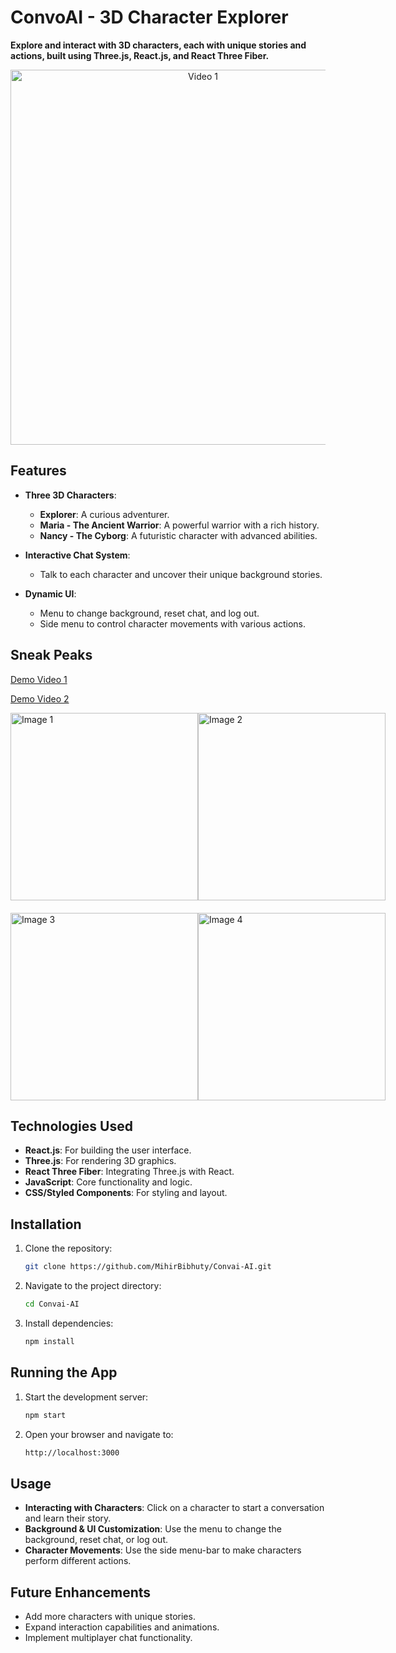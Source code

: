
# ConvoAI - 3D Character Explorer

**Explore and interact with 3D characters, each with unique stories and actions, built using Three.js, React.js, and React Three Fiber.**

<div align="center">
  <img src="https://github.com/user-attachments/assets/dc5d526d-03f6-47c4-b169-31379bddc66e" alt="Video 1" width="600" />
</div>

## Features

- **Three 3D Characters**:  
  - **Explorer**: A curious adventurer.  
  - **Maria - The Ancient Warrior**: A powerful warrior with a rich history.  
  - **Nancy - The Cyborg**: A futuristic character with advanced abilities.
  
- **Interactive Chat System**:  
  - Talk to each character and uncover their unique background stories.
  
- **Dynamic UI**:  
  - Menu to change background, reset chat, and log out.
  - Side menu to control character movements with various actions.


## Sneak Peaks

<!-- ![Login](https://github.com/user-attachments/assets/dc5d526d-03f6-47c4-b169-31379bddc66e) -->

[Demo Video 1](https://github.com/user-attachments/assets/b24478dc-3539-4c69-a585-152b73e287b5)

[Demo Video 2](https://github.com/user-attachments/assets/e614c95f-6160-4214-8c50-756e04ccd07e)


<div style="display: flex; justify-content: space-around;">
  <img src="https://github.com/user-attachments/assets/f3a102e1-ff78-4425-a5fb-d850c1726529" alt="Image 1" width="300"/>
  <img src="https://github.com/user-attachments/assets/98f23cd8-8451-4835-8a00-052b9f897f9f" alt="Image 2" width="300"/>
</div>

<div style="display: flex; justify-content: space-around; margin-top: 20px;">
  <img src="https://github.com/user-attachments/assets/043a00f1-fc14-4d59-8266-b9229847c7a7" alt="Image 3" width="300"/>
  <img src="https://github.com/user-attachments/assets/fef588f0-ec2f-471d-bc85-e42118a16d30" alt="Image 4" width="300"/>
</div>




## Technologies Used

- **React.js**: For building the user interface.
- **Three.js**: For rendering 3D graphics.
- **React Three Fiber**: Integrating Three.js with React.
- **JavaScript**: Core functionality and logic.
- **CSS/Styled Components**: For styling and layout.


## Installation

1. Clone the repository:
   ```bash
   git clone https://github.com/MihirBibhuty/Convai-AI.git
2. Navigate to the project directory:
   ```bash
   cd Convai-AI
3. Install dependencies:
   ```bash
   npm install

## Running the App

1. Start the development server:
   ```bash
   npm start
2. Open your browser and navigate to:
   ```bash
   http://localhost:3000


## Usage

- **Interacting with Characters**: Click on a character to start a conversation and learn their story.
- **Background & UI Customization**: Use the menu to change the background, reset chat, or log out.
- **Character Movements**: Use the side menu-bar to make characters perform different actions.


## Future Enhancements

- Add more characters with unique stories.
- Expand interaction capabilities and animations.
- Implement multiplayer chat functionality.



